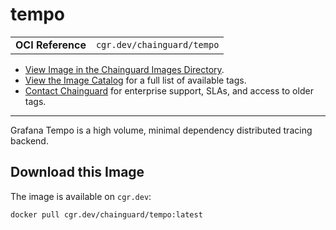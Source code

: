 <!--monopod:start-->
# tempo
| | |
| - | - |
| **OCI Reference** | `cgr.dev/chainguard/tempo` |


* [View Image in the Chainguard Images Directory](https://images.chainguard.dev/directory/image/tempo/overview).
* [View the Image Catalog](https://console.chainguard.dev/images/catalog) for a full list of available tags.
* [Contact Chainguard](https://www.chainguard.dev/chainguard-images) for enterprise support, SLAs, and access to older tags.

---
<!--monopod:end-->

<!--overview:start-->
Grafana Tempo is a high volume, minimal dependency distributed tracing backend.
<!--overview:end-->

<!--getting:start-->
## Download this Image
The image is available on `cgr.dev`:

```
docker pull cgr.dev/chainguard/tempo:latest
```
<!--getting:end-->

<!--body:start--><!--body:end-->
